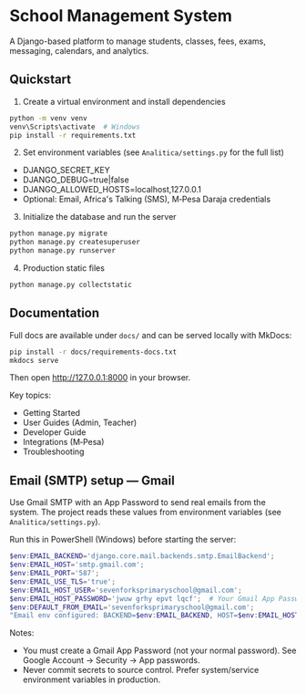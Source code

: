 # School Management System

A Django-based platform to manage students, classes, fees, exams, messaging, calendars, and analytics.

## Quickstart

1) Create a virtual environment and install dependencies

```bash
python -m venv venv
venv\Scripts\activate  # Windows
pip install -r requirements.txt
```

2) Set environment variables (see `Analitica/settings.py` for the full list)

- DJANGO_SECRET_KEY
- DJANGO_DEBUG=true|false
- DJANGO_ALLOWED_HOSTS=localhost,127.0.0.1
- Optional: Email, Africa's Talking (SMS), M‑Pesa Daraja credentials

3) Initialize the database and run the server

```bash
python manage.py migrate
python manage.py createsuperuser
python manage.py runserver
```

4) Production static files

```bash
python manage.py collectstatic
```

## Documentation

Full docs are available under `docs/` and can be served locally with MkDocs:

```bash
pip install -r docs/requirements-docs.txt
mkdocs serve
```

Then open http://127.0.0.1:8000 in your browser.

Key topics:
- Getting Started
- User Guides (Admin, Teacher)
- Developer Guide
- Integrations (M‑Pesa)
- Troubleshooting

## Email (SMTP) setup — Gmail

Use Gmail SMTP with an App Password to send real emails from the system. The project reads these values from environment variables (see `Analitica/settings.py`).

Run this in PowerShell (Windows) before starting the server:

```powershell
$env:EMAIL_BACKEND='django.core.mail.backends.smtp.EmailBackend';
$env:EMAIL_HOST='smtp.gmail.com';
$env:EMAIL_PORT='587';
$env:EMAIL_USE_TLS='true';
$env:EMAIL_HOST_USER='sevenforksprimaryschool@gmail.com';
$env:EMAIL_HOST_PASSWORD='jwuw grhy epvt lqcf';  # Your Gmail App Password
$env:DEFAULT_FROM_EMAIL='sevenforksprimaryschool@gmail.com';
"Email env configured: BACKEND=$env:EMAIL_BACKEND, HOST=$env:EMAIL_HOST, USER=$env:EMAIL_HOST_USER, FROM=$env:DEFAULT_FROM_EMAIL"
```

Notes:
- You must create a Gmail App Password (not your normal password). See Google Account → Security → App passwords.
- Never commit secrets to source control. Prefer system/service environment variables in production.
